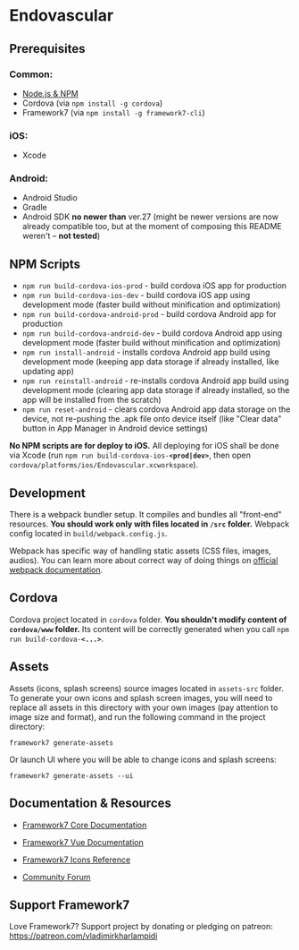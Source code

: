 # Endovascular

## Prerequisites
### Common:
- [Node.js & NPM](https://nodejs.org/)
- Cordova (via `npm install -g cordova`)
- Framework7 (via `npm install -g framework7-cli`)
### iOS:
- Xcode
### Android:
- Android Studio
- Gradle
- Android SDK **no newer than** ver.27 (might be newer versions are now already compatible too, but at the moment of composing this README weren't &ndash; **not tested**)

## NPM Scripts

* `npm run build-cordova-ios-prod` - build cordova iOS app for production
* `npm run build-cordova-ios-dev` - build cordova iOS app using development mode (faster build without minification and optimization)
* `npm run build-cordova-android-prod` - build cordova Android app for production
* `npm run build-cordova-android-dev` - build cordova Android app using development mode (faster build without minification and optimization)
* `npm run install-android` - installs cordova Android app build using development mode (keeping app data storage if already installed, like updating app)
* `npm run reinstall-android` - re-installs cordova Android app build using development mode (clearing app data storage if already installed, so the app will be installed from the scratch)
* `npm run reset-android` - clears cordova Android app data storage on the device, not re-pushing the .apk file onto device itself (like "Clear data" button in App Manager in Android device settings)

**No NPM scripts are for deploy to iOS.** All deploying for iOS shall be done via Xcode (run `npm run build-cordova-ios-`**`<prod|dev>`**, then open `cordova/platforms/ios/Endovascular.xcworkspace`).

## Development

There is a webpack bundler setup. It compiles and bundles all "front-end" resources. **You should work only with files located in `/src` folder.** Webpack config located in `build/webpack.config.js`.

Webpack has specific way of handling static assets (CSS files, images, audios). You can learn more about correct way of doing things on [official webpack documentation](https://webpack.js.org/guides/asset-management/).

## Cordova

Cordova project located in `cordova` folder. **You shouldn't modify content of `cordova/www` folder.** Its content will be correctly generated when you call `npm run build-cordova-`**`<...>`**.



## Assets

Assets (icons, splash screens) source images located in `assets-src` folder. To generate your own icons and splash screen images, you will need to replace all assets in this directory with your own images (pay attention to image size and format), and run the following command in the project directory:

```
framework7 generate-assets
```

Or launch UI where you will be able to change icons and splash screens:

```
framework7 generate-assets --ui
```

## Documentation & Resources

* [Framework7 Core Documentation](https://framework7.io/docs/)
* [Framework7 Vue Documentation](https://framework7.io/vue/)

* [Framework7 Icons Reference](https://framework7.io/icons/)
* [Community Forum](https://forum.framework7.io)

## Support Framework7

Love Framework7? Support project by donating or pledging on patreon:
https://patreon.com/vladimirkharlampidi